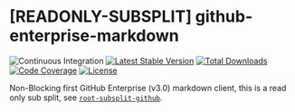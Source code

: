 # [READONLY-SUBSPLIT] github-enterprise-markdown


![Continuous Integration](https://github.com/php-api-clients/github-enterprise-markdown/workflows/Continuous%20Integration/badge.svg)
[![Latest Stable Version](https://poser.pugx.org/api-clients/github-enterprise-markdown/v/stable.png)](https://packagist.org/packages/api-clients/github-enterprise-markdown)
[![Total Downloads](https://poser.pugx.org/api-clients/github-enterprise-markdown/downloads.png)](https://packagist.org/packages/api-clients/github-enterprise-markdown)
[![Code Coverage](https://scrutinizer-ci.com/g/php-api-clients/github-enterprise-markdown/badges/coverage.png?b==)](https://scrutinizer-ci.com/g/php-api-clients/github-enterprise-markdown/?branch=)
[![License](https://poser.pugx.org/api-clients/github-enterprise-markdown/license.png)](https://packagist.org/packages/api-clients/github-enterprise-markdown)

Non-Blocking first GitHub Enterprise (v3.0) markdown client, this is a read only sub split, see [`root-subsplit-github`](https://github.com/php-api-clients/root-subsplit-github).

